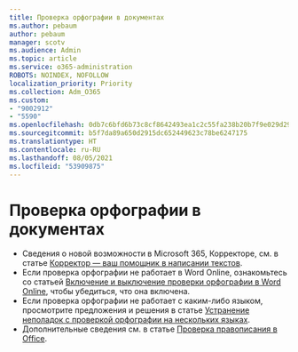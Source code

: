 ```yaml
---
title: Проверка орфографии в документах
ms.author: pebaum
author: pebaum
manager: scotv
ms.audience: Admin
ms.topic: article
ms.service: o365-administration
ROBOTS: NOINDEX, NOFOLLOW
localization_priority: Priority
ms.collection: Adm_O365
ms.custom:
- "9002912"
- "5590"
ms.openlocfilehash: 0db7c6bfd6b73c8cf8642493ea1c2c55fa238b20b7f9e029d290339b9b30c126
ms.sourcegitcommit: b5f7da89a650d2915dc652449623c78be6247175
ms.translationtype: HT
ms.contentlocale: ru-RU
ms.lasthandoff: 08/05/2021
ms.locfileid: "53909875"
---
```

# <a name="spell-check-documents"></a>Проверка орфографии в документах

- Сведения о новой возможности в Microsoft 365, Корректоре, см. в статье [Корректор — ваш помощник в написании текстов](https://support.office.com/article/microsoft-editor-checks-grammar-and-more-in-documents-mail-and-the-web-91ecbe1b-d021-4e9e-a82e-abc4cd7163d7).
- Если проверка орфографии не работает в Word Online, ознакомьтесь со статьей [Включение и выключение проверки орфографии в Word Online](https://support.office.com/article/Turn-spell-check-on-or-off-in-Word-Online-fe0b5644-10e6-4e61-b661-441bff362a84), чтобы убедиться, что она включена.
- Если проверка орфографии не работает с каким-либо языком, просмотрите предложения и решения в статье [Устранение неполадок с проверкой орфографии на нескольких языках](https://support.office.com/article/troubleshoot-checking-spelling-and-grammar-in-multiple-languages-b887ad70-b15a-43f4-89bb-a41d18026e20).
- Дополнительные сведения см. в статье [Проверка правописания в Office](https://support.office.com/article/check-spelling-and-grammar-in-office-5cdeced7-d81d-47de-9096-efd0ee909227).
